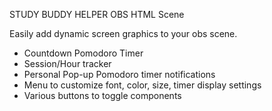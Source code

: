 STUDY BUDDY HELPER
OBS HTML Scene

Easily add dynamic screen graphics to your obs scene.

- Countdown Pomodoro Timer
- Session/Hour tracker
- Personal Pop-up Pomodoro timer notifications
- Menu to customize font, color, size, timer display settings
- Various buttons to toggle components